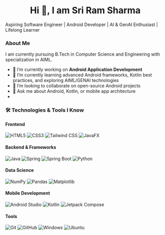 <b><h1 align="center">Hi 👋, I am Sri Ram Sharma</h1></b>

Aspiring Software Engineer | Android Developer | AI & GenAI Enthusiast | Lifelong Learner

### About Me
I am currently pursuing B.Tech in Computer Science and Engineering with specialization in AIML.

- 🔭 I’m currently working on **Android Application Development**
- 🌱 I’m currently learning advanced Android frameworks, Kotlin best practices, and exploring AIML/GENAI technologies
- 👯 I’m looking to collaborate on open-source Android projects
- 💬 Ask me about Android, Kotlin, or mobile app architecture
- 

### 🛠️ Technologies & Tools I Know

#### **Frontend**
![HTML5](https://img.shields.io/badge/HTML5-E34F26?style=flat&logo=html5&logoColor=white)
![CSS3](https://img.shields.io/badge/CSS3-1572B6?style=flat&logo=css3&logoColor=white)
![Tailwind CSS](https://img.shields.io/badge/Tailwind_CSS-38B2AC?style=flat&logo=tailwind-css&logoColor=white)
![JavaFX](https://img.shields.io/badge/JavaFX-3776AB?style=flat&logo=java&logoColor=white)

#### **Backend & Frameworks**
![Java](https://img.shields.io/badge/Java-007396?style=flat&logo=java&logoColor=white)
![Spring](https://img.shields.io/badge/Spring-6DB33F?style=flat&logo=spring&logoColor=white)
![Spring Boot](https://img.shields.io/badge/SpringBoot-6DB33F?style=flat&logo=spring-boot&logoColor=white)
![Python](https://img.shields.io/badge/Python-3776AB?style=flat&logo=python&logoColor=white)

#### **Data Science**
![NumPy](https://img.shields.io/badge/NumPy-013243?style=flat&logo=numpy&logoColor=white)
![Pandas](https://img.shields.io/badge/Pandas-150458?style=flat&logo=pandas&logoColor=white)
![Matplotlib](https://img.shields.io/badge/Matplotlib-11557C?style=flat&logo=matplotlib&logoColor=white)

#### **Mobile Development**
![Android Studio](https://img.shields.io/badge/Android%20Studio-3DDC84?style=flat&logo=android-studio&logoColor=white)
![Kotlin](https://img.shields.io/badge/Kotlin-0095D5?style=flat&logo=kotlin&logoColor=white)
![Jetpack Compose](https://img.shields.io/badge/Jetpack%20Compose-4285F4?style=flat&logo=jetpack-compose&logoColor=white)

#### **Tools**
![Git](https://img.shields.io/badge/Git-F05032?style=flat&logo=git&logoColor=white)
![GitHub](https://img.shields.io/badge/GitHub-181717?style=flat&logo=github&logoColor=white)
![Windows](https://img.shields.io/badge/Windows-0078D6?style=flat&logo=windows&logoColor=white)
![Ubuntu](https://img.shields.io/badge/Ubuntu-E95420?style=flat&logo=ubuntu&logoColor=white)

<!--
**sriramxdev/sriramxdev** is a ✨ _special_ ✨ repository because its `README.md` (this file) appears on your GitHub profile.

Here are some ideas to get you started:

- 🔭 I’m currently working on ...
- 🌱 I’m currently learning ...
- 👯 I’m looking to collaborate on ...
- 🤔 I’m looking for help with ...
- 💬 Ask me about ...
- 📫 How to reach me: ...
- 😄 Pronouns: ...
- ⚡ Fun fact: ...
-->
